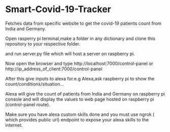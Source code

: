 # Smart-Covid-19-Tracker

Fetches data from specific website to get the covid-19 patients count from India and Germany.

Open rasperry pi terminal,make a folder in any dictionary and clone this repository to your respective folder.

and run server.py file which will host a server on raspberry pi.

Now open the browser and type http://localhost:7000/control-panel or http://ip_address_of_client:7000/control-panel

After this give inputs to alexa for.e.g Alexa,ask raspberry pi to show the count/conditions/situation...

Alexa will give the count of patients from India and Germany on raspberry pi console and will display the values to web page hosted
on raspberry pi (control-panel route).

Make sure you have alexa custom skills done and you must use ngrok ( which provides public url) endpoint to expose your alexa skills to the internet.



